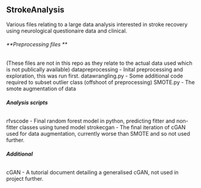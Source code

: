 ## StrokeAnalysis
Various files relating to a large data analysis interested in stroke recovery using neurological questionaire data and clinical. 

###### **Preprocessing files **
(These files are not in this repo as they relate to the actual data used which is not publically available)
datapreprocessing - Inital preprocessing and exploration, this was run first. 
datawrangling.py - Some additional code required to subset outlier class (offshoot of preprocessing)
SMOTE.py - The smote augmentation of data

###### **Analysis scripts**
rfvscode - Final random forest model in python, predicting fitter and non-fitter classes using tuned model
strokecgan - The final iteration of cGAN used for data augmentation, currently worse than SMOTE and so not used further.

###### **Additional**
cGAN - A tutorial document detailing a generalised cGAN, not used in project further.
